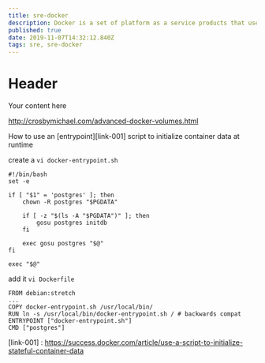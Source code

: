 ```yaml
---
title: sre-docker
description: Docker is a set of platform as a service products that use OS-level virtualization to deliver software in packages called containers
published: true
date: 2019-11-07T14:32:12.840Z
tags: sre, sre-docker
---
```


# Header
Your content here

http://crosbymichael.com/advanced-docker-volumes.html



How to use an [entrypoint][link-001] script to initialize container data at runtime


create a `vi docker-entrypoint.sh`

```
#!/bin/bash
set -e

if [ "$1" = 'postgres' ]; then
    chown -R postgres "$PGDATA"

    if [ -z "$(ls -A "$PGDATA")" ]; then
        gosu postgres initdb
    fi

    exec gosu postgres "$@"
fi

exec "$@"
```

add it `vi Dockerfile`

```
FROM debian:stretch
...
COPY docker-entrypoint.sh /usr/local/bin/
RUN ln -s /usr/local/bin/docker-entrypoint.sh / # backwards compat
ENTRYPOINT ["docker-entrypoint.sh"]
CMD ["postgres"]
```

[link-001] : https://success.docker.com/article/use-a-script-to-initialize-stateful-container-data